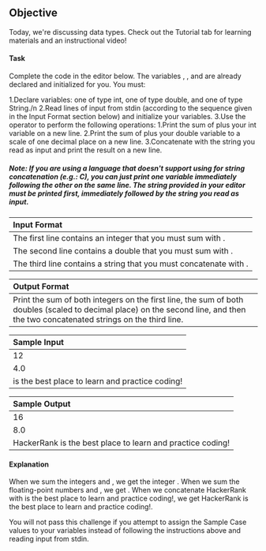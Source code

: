 ## Objective
Today, we're discussing data types. Check out the Tutorial tab for learning materials and an instructional video!

#### Task
Complete the code in the editor below. The variables , , and  are already declared and initialized for you. You must:

1.Declare  variables: one of type int, one of type double, and one of type String./n
2.Read  lines of input from stdin (according to the sequence given in the Input Format section below) and initialize your  variables.
3.Use the  operator to perform the following operations:
  1.Print the sum of  plus your int variable on a new line.
  2.Print the sum of  plus your double variable to a scale of one decimal place on a new line.
  3.Concatenate  with the string you read as input and print the result on a new line.
##### Note: If you are using a language that doesn't support using  for string concatenation (e.g.: C), you can just print one variable immediately following the other on the same line. The string provided in your editor must be printed first, immediately followed by the string you read as input.

| Input Format |
| :----------- |
| The first line contains an integer that you must sum with . |
| The second line contains a double that you must sum with .  |
| The third line contains a string that you must concatenate with . |

| Output Format |
| :----- |
| Print the sum of both integers on the first line, the sum of both doubles (scaled to  decimal place) on the second line, and then the two concatenated strings on the third line. |

| Sample Input |
| :----- |
| 12 |
| 4.0 |
| is the best place to learn and practice coding! |

| Sample Output |
| :----- |
| 16 |
| 8.0 |
| HackerRank is the best place to learn and practice coding! |

#### Explanation 

When we sum the integers  and , we get the integer .
When we sum the floating-point numbers  and , we get .
When we concatenate HackerRank with is the best place to learn and practice coding!, we get HackerRank is the best place to learn and practice coding!.

You will not pass this challenge if you attempt to assign the Sample Case values to your variables instead of following the instructions above and reading input from stdin.
